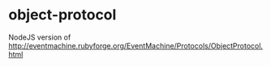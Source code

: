 # object-protocol
NodeJS version of http://eventmachine.rubyforge.org/EventMachine/Protocols/ObjectProtocol.html
